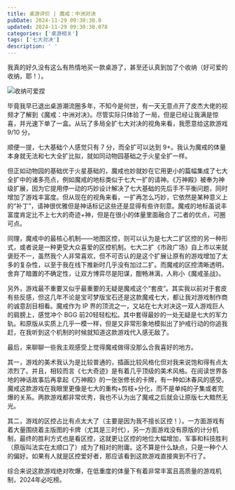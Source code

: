 ```yaml
---
title: 桌游评价 | 魔戒：中洲对決
pubDate: 2024-11-29 09:30:30.0
updated: 2024-11-29 09:30:30.078
categories: ['桌游相关']
tags: ['七大对决']
description: ' '
---
```


我真的好久没有这么有热情地买一款桌游了，甚至还认真到加了个收纳（好可爱的收纳，耶！）。

![收纳可爱捏](https://ender-picgo.oss-cn-shenzhen.aliyuncs.com/img/picgo-2024-11-29-001757..jpg)

毕竟我早已退出桌游潮流圈多年，不知今是何世，有一天无意点开了皮杰大佬的视频才了解到《魔戒：中洲对决》。尽管实际只体验了一局，但是已经让我满是惊喜，并光速下单了一盒。从玩了多局全扩七大对决的视角来看，我愿意给这款游戏 9/10 分。

顺便一提，七大基础个人感觉只有 7 分，而全扩可以达到 9+。我认为魔戒的体量本身就无法和七大全扩比拟，就如同动物园基础之于火星全扩一样。

但正如动物园的基础优于火星基础的，魔戒也妙就妙在它用更小的篇幅集成了七大全扩中的诸多亮点，例如魔戒的地标类似于七大一扩的请神。《万神殿》被奉为神级扩展，因为它提用停一动的巧妙设计解决了七大基础的先后手不平衡问题，同时增加了游戏丰富度。但从现在的视角来看，一扩再怎么巧妙，它依然是某种意义上的“补丁”，请神很优雅但是神话标记这些还是显得有些许刻意。魔戒的地标虽说丰富度肯定比不上七大的奇迹+神，但是在很小的体量里面融合了二者的优点，可圈可点。

同理，魔戒中的最核心机制——地图区控，则可以认为是七大二扩区控的另一种形式，或者说是一种更受大众喜爱的区控机制。七大二扩《市政广场》自上市以来就褒贬不一，虽然我个人非常喜欢，但不可否认的是这个扩展让原有的游戏增加了太多的复杂性，以至于我在线下推新时几乎没有加过二扩。而魔戒的区控清晰透明，舍弃了暗置的不确定性，让双方博弈尽是阳谋，酣畅淋漓，人称小《魔戒圣战》。

另外，游戏最不重要又似乎最重要的无疑是魔戒这个“套皮”。其实我以前对于套皮有些反感，但这几年不论是宝可梦版宝石还是这款魔戒七大，都让我对游戏制作商的诚意刮目相看。魔戒作为 IP 界的顶流之一，又站在七大对决这一双人游戏巨人的肩膀上，感觉冲个 BGG 前20轻轻松松。其中套得最妙的一处无疑是七大的军力轨。和原版从实质上几乎一模一样，但是又非常形象地模拟出了护戒行动的你追我赶，在我听到这个机制的时候就知道这款游戏代入感无敌了。

最后，来聊聊一些我主观感受上觉得魔戒做得没那么合我喜好的地方。

其一，游戏的美术我认为是比较普通的，插画比较风格化但对我来说饱和得有点太浓烈了。并且，相较而言《七大奇迹》是有着几乎顶级的美术风格。在阅读世界各地的神话故事后再拿起《万神殿》的一张张修长的卡牌，有一种如沐春风的感受。魔戒这款游戏在我眼里更像是七大的重构+剪枝+分化，而不是单纯的子集或者完爆的关系。两款游戏都非常优秀，我也不认为出了魔戒之后就会让原版七大黯然无光。

其二，游戏的区控占比有点太大了（主要是因为我不擅长区控！）。一方面游戏有着大量围绕着主版图的卡牌（尤其是三时代），另一方面游戏没有原版的计分机制，最终的胜利方式也是看区控，这就更让区控的地位大幅增加，军事和科技胜利（原版叫法实在太顺口了）成为了相对的附庸。这不算是什么缺点，只是一种个人的偏好。如果有人就是区控爱好者，那应该看到这款游戏直接爽到不行了。

综合来说这款游戏绝对吹爆，在低重度的体量下有着非常丰富且高质量的游戏机制，2024年必吃榜。
